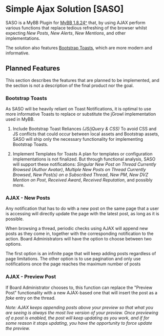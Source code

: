 # Simple Ajax Solution [SASO]
SASO is a MyBB Plugin for [MyBB 1.8.24^](https://github.com/mybb/mybb "MyBB GitHub Repository") that, by using AJAX perform various functions that replace tedious refreshing of the browser whilst expecting _New Posts_, _New Alerts_, _New Mentions_, and other implementations.

The solution also features [Bootstrap Toasts](https://getbootstrap.com/docs/4.3/components/toasts/ "Bootstrap Toasts"), which are more modern and informative.

## Planned Features
This section describes the features that are planned to be implemented, and the section is not a description of the final product nor the goal.

### Bootstrap Toasts
As SASO will be heavily reliant on Toast Notifications, it is optimal to use more informative Toasts to replace or substitute the jGrowl implementation used in MyBB.

1. Include Bootstrap Toast Reliances _(JS/jQuery & CSS)_
To avoid CSS and JS conflicts that could occur between local assets and Bootstrap assets, SASO will ship only the necessary functionality for implementing Bootstrap Toasts.

2. Implement Templates for Toasts
A plan for templates or configuration implementations is not finalized. But through functional analysis, SASO will support these notifications: _Singular New Post on Thread Currently Browsed (Author Avatar)_, _Multiple New Posts on Thread Currently Browsed_, _New Post(s) on a Subscribed Thread_, _New PM_, _New DVZ Mention on Post_, _Received Award_, _Received Reputation_, and possibly more.

### AJAX - New Posts
Any notification that has to do with a new post on the same page that a user is accessing will directly update the page with the latest post, as long as it is possible.

When browsing a thread, periodic checks using AJAX will append new posts as they come in, together with the corresponding notification to the action.
Board Administrators will have the option to choose between two options. 

The first option is an infinite page that will keep adding posts regardless of page limitations. The other option is to use pagination and only use notifications once the page reaches the maximum number of posts

### AJAX - Preview Post
If Board Administrator chooses to, this function can replace the "Preview Post" functionality with a new AJAX-based one that will insert the post as a _fake_ entry on the thread.

_Note: AJAX keeps appending posts above your preview so that what you are seeing is always the most live version of your preview. Once previewing of a post is enabled, the post will keep updating as you work, and if for some reason it stops updating, you have the opportunity to force update the preview._
